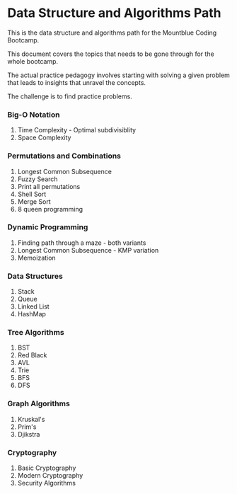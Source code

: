 # Data Structure and Algorithms Path

This is the data structure and algorithms path for the Mountblue Coding Bootcamp. 

This document covers the topics that needs to be gone through for the whole bootcamp.

The actual practice pedagogy involves starting with solving a given problem that leads to insights that unravel the concepts. 

The challenge is to find practice problems.

### Big-O Notation

1. Time Complexity - Optimal subdivisiblity
2. Space Complexity

### Permutations and Combinations

1. Longest Common Subsequence
2. Fuzzy Search
3. Print all permutations
4. Shell Sort
5. Merge Sort
6. 8 queen programming

### Dynamic Programming

1. Finding path through a maze - both variants
2. Longest Common Subsequence - KMP variation
3. Memoization

### Data Structures

1. Stack
2. Queue
3. Linked List
4. HashMap

### Tree Algorithms

1. BST
2. Red Black
3. AVL
4. Trie
5. BFS
6. DFS

### Graph Algorithms

1. Kruskal's 
2. Prim's
3. Djikstra

### Cryptography

1. Basic Cryptography
2. Modern Cryptography
3. Security Algorithms